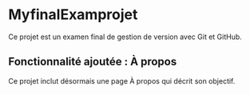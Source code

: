 # MyfinalExamprojet
Ce projet est un examen final de gestion de version avec Git et GitHub.
## Fonctionnalité ajoutée : À propos
Ce projet inclut désormais une page À propos qui décrit son objectif.
